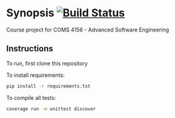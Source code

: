 # Synopsis [![Build Status](https://travis-ci.com/Deep-Optimum/BackEnd.svg?branch=main)](https://travis-ci.com/Deep-Optimum/BackEnd)
Course project for COMS 4156 - Advanced Software Engineering

## Instructions
To run, first clone this repository

To install requirements:
```sh
pip install -r requirements.txt
```

To compile all tests:

```sh
coverage run -m unittest discover
```

